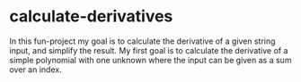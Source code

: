 # calculate-derivatives
In this fun-project my goal is to calculate the derivative of a given string input, and simplify the result. My first goal is to calculate the derivative of a simple polynomial with one unknown where the input can be given as a sum over an index. 
